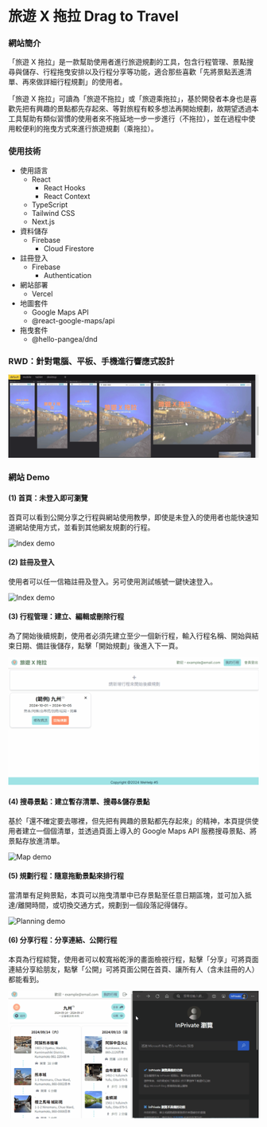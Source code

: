 # 旅遊 X 拖拉 Drag to Travel

### 網站簡介
「旅遊 X 拖拉」是一款幫助使用者進行旅遊規劃的工具，包含行程管理、景點搜尋與儲存、行程拖曳安排以及行程分享等功能，適合那些喜歡「先將景點丟進清單、再來做詳細行程規劃」的使用者。

「旅遊 X 拖拉」可讀為「旅遊不拖拉」或「旅遊乘拖拉」，基於開發者本身也是喜歡先把有興趣的景點都先存起來、等對旅程有較多想法再開始規劃，故期望透過本工具幫助有類似習慣的使用者來不拖延地一步一步進行（不拖拉），並在過程中使用較便利的拖曳方式來進行旅遊規劃（乘拖拉）。

### 使用技術

- 使用語言
    - React
        - React Hooks
        - React Context
    - TypeScript
    - Tailwind CSS
    - Next.js
- 資料儲存
    - Firebase
        - Cloud Firestore
- 註冊登入
    - Firebase
        - Authentication
- 網站部署
    - Vercel 
- 地圖套件
    - Google Maps API 
    - @react-google-maps/api
- 拖曳套件 
    - @hello-pangea/dnd

### RWD：針對電腦、平板、手機進行響應式設計

![RWD demo](./public/images/RWD-demo.gif)

### 網站 Demo

#### (1) 首頁：未登入即可瀏覽
首頁可以看到公開分享之行程與網站使用教學，即使是未登入的使用者也能快速知道網站使用方式，並看到其他網友規劃的行程。

![Index demo](./public/images/Readme-demo-1.gif)

#### (2) 註冊及登入
使用者可以任一信箱註冊及登入。另可使用測試帳號一鍵快速登入。

![Index demo](./public/images/Readme-demo-2.gif)

#### (3) 行程管理：建立、編輯或刪除行程
為了開始後續規劃，使用者必須先建立至少一個新行程，輸入行程名稱、開始與結束日期、備註後儲存，點擊「開始規劃」後進入下一頁。

![Trips demo](./public/images/index-instruction-1.gif)

#### (4) 搜尋景點：建立暫存清單、搜尋&儲存景點
基於「還不確定要去哪裡，但先把有興趣的景點都先存起來」的精神，本頁提供使用者建立一個個清單，並透過頁面上導入的 Google Maps API 服務搜尋景點、將景點存放進清單。

![Map demo](./public/images/index-instruction-2.gif)

#### (5) 規劃行程：隨意拖動景點來排行程
當清單有足夠景點，本頁可以拖曳清單中已存景點至任意日期區塊，並可加入抵達/離開時間，或切換交通方式，規劃到一個段落記得儲存。

![Planning demo](./public/images/index-instruction-3.gif)

#### (6) 分享行程：分享連結、公開行程
本頁為行程綜覽，使用者可以較寬裕乾淨的畫面檢視行程，點擊「分享」可將頁面連結分享給朋友，點擊「公開」可將頁面公開在首頁、讓所有人（含未註冊的人）都能看到。

![Sharing demo](./public/images/index-instruction-4.gif)
